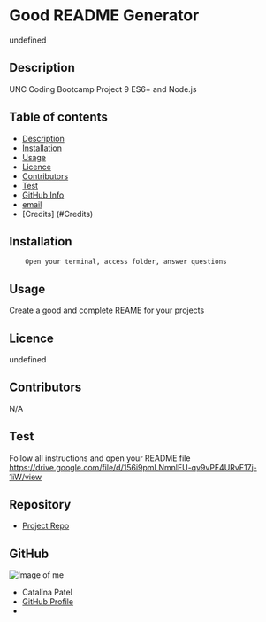 

# **Good README Generator**
undefined

## Description 
UNC Coding Bootcamp Project 9 ES6+ and Node.js

## Table of contents
- [Description](#Description)
- [Installation](#Installation)
- [Usage](#Usage)
- [Licence](#Licence)
- [Contributors](#Contributors)
- [Test](#Test)
- [GitHub Info](#GitHub)
- [email](#Email)
- [Credits] (#Credits)
## Installation
        Open your terminal, access folder, answer questions
## Usage
Create a good and complete REAME for your projects
## Licence
undefined
## Contributors
N/A
## Test
Follow all instructions and open your README file
https://drive.google.com/file/d/156i9pmLNmnlFU-qv9vPF4URvF17j-1iW/view
## Repository
- [Project Repo](undefined)
## GitHub
![Image of me](https://avatars2.githubusercontent.com/u/64928084?v=4)
- Catalina Patel
- [GitHub Profile](https://github.com/CatalinaPatel)
- <null>
